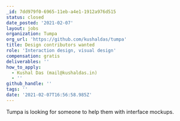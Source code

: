 ```yaml
---
_id: 7dd979f0-6965-11eb-a4e1-1912a976d515
status: closed
date_posted: '2021-02-07'
layout: jobs
organization: Tumpa
org_url: 'https://github.com/kushaldas/tumpa'
title: Design contributors wanted
role: 'Interaction design, visual design'
compensation: gratis
deliverables: ''
how_to_apply:
  - Kushal Das (mail@kushaldas.in)
  - ''
github_handle: ''
tags: ''
date: '2021-02-07T16:56:58.985Z'
---
```

Tumpa is looking for someone to help them with interface mockups.
